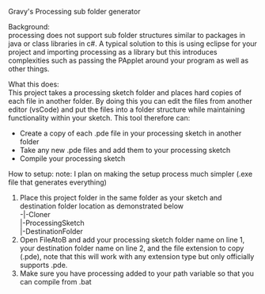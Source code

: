 Gravy's Processing sub folder generator

Background:  
processing does not support sub folder structures similar to packages in java or class libraries in c#. A typical solution to this is using eclipse for your project and importing processing as a library but this introduces complexities such as passing the PApplet around your program as well as other things. 

What this does:  
This project takes a processing sketch folder and places hard copies of each file in another folder. By doing this you can edit the files from another editor (vsCode) and put the files into a folder structure while maintaining functionality within your sketch. This tool therefore can:  
- Create a copy of each .pde file in your processing sketch in another folder
- Take any new .pde files and add them to your processing sketch
- Compile your processing sketch

How to setup:
note: I plan on making the setup process much simpler (.exe file that generates everything)

1. Place this project folder in the same folder as your sketch and destination folder location as demonstrated below  
-|-Cloner  
 |-ProcessingSketch  
 |-DestinationFolder  
2. Open FileAtoB and add your processing sketch folder name on line 1, your destination folder name on line 2, and the file extension to copy (.pde), note that this will work with any extension type but only officially supports .pde.
3. Make sure you have processing added to your path variable so that you can compile from .bat